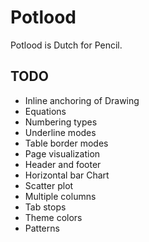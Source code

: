 # Potlood

Potlood is Dutch for Pencil.

## TODO 

- Inline anchoring of Drawing
- Equations
- Numbering types
- Underline modes
- Table border modes
- Page visualization
- Header and footer
- Horizontal bar Chart
- Scatter plot
- Multiple columns
- Tab stops
- Theme colors
- Patterns